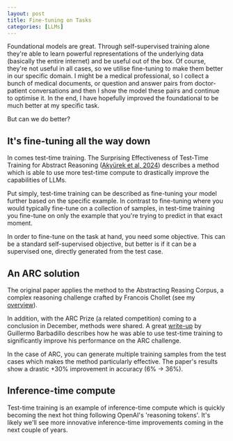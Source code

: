 ```yaml
---
layout: post
title: Fine-tuning on Tasks
categories: [LLMs]
---
```


Foundational models are great. Through self-supervised training alone they're able to learn powerful representations of the underlying data (basically the entire internet) and be useful out of the box. Of course, they're not useful in all cases, so we utilise fine-tuning to make them better in our specific domain. I might be a medical professional, so I collect a bunch of medical documents, or question and answer pairs from doctor-patient conversations and then I show the model these pairs and continue to optimise it. In the end, I have hopefully improved the foundational to be much better at my specific task.

But can we do better?

## It's fine-tuning all the way down

In comes test-time training. The Surprising Effectiveness of Test-Time Training for Abstract Reasoning ([Akyürek et al, 2024](https://arxiv.org/html/2411.07279v1)) describes a method which is able to use more test-time compute to drastically improve the capabilities of LLMs.

Put simply, test-time training can be described as fine-tuning your model further based on the specific example. In contrast to fine-tuning where you would typically fine-tune on a collection of samples, in test-time training you fine-tune on only the example that you're trying to predict in that exact moment.

In order to fine-tune on the task at hand, you need some objective. This can be a standard self-supervised objective, but better is if it can be a supervised one, directly generated from the test case.

## An ARC solution

The original paper applies the method to the Abstracting Reasing Corpus, a complex reasoning challenge crafted by Francois Chollet (see my [overview](https://towardsdatascience.com/ais-next-step-abstraction-reasoning-db2d90e82799)).

In addition, with the ARC Prize (a related competition) coming to a conclusion in December, methods were shared. A great [write-up](https://www.kaggle.com/competitions/arc-prize-2024/discussion/545671) by Guillermo Barbadillo describes how he was able to use test-time training to significantly improve his performance on the ARC challenge.

In the case of ARC, you can generate multiple training samples from the test cases which makes the method particularly effective. The paper's results show a drastic +30% improvement in accuracy (6% -> 36%).

## Inference-time compute

Test-time training is an example of inference-time compute which is quickly becoming the next hot thing following OpenAI's 'reasoning tokens'. It's likely we'll see more innovative inference-time improvements coming in the next couple of years.
